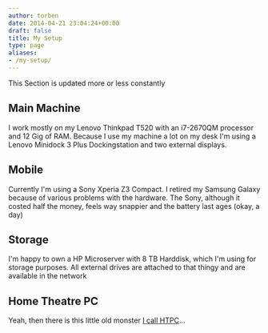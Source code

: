```yaml
---
author: torben
date: 2014-04-21 23:04:24+00:00
draft: false
title: My Setup
type: page
aliases: 
- /my-setup/
---
```


This Section is updated more or less constantly


## Main Machine


I work mostly on my Lenovo Thinkpad T520 with an i7-2670QM processor and 12 Gig of RAM. Because I use my machine a lot on my desk I'm using a Lenovo Minidock 3 Plus Dockingstation and two external displays.


## Mobile


Currently I'm using a Sony Xperia Z3 Compact. I retired my Samsung Galaxy because of various problems with the hardware. The Sony, although it costed half the money, feels way snappier and the battery last ages (okay, a day)


## Storage


I'm happy to own a HP Microserver with 8 TB Harddisk, which I'm using for storage purposes. All external drives are attached to that thingy and are available in the network


## Home Theatre PC


Yeah, then there is this little old monster [I call HTPC](http://blog.nexusger.de/2014/02/home-theatre-pc/)...
